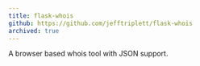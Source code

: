 ```yaml
---
title: flask-whois
github: https://github.com/jefftriplett/flask-whois
archived: true
---
```


A browser based whois tool with JSON support.
